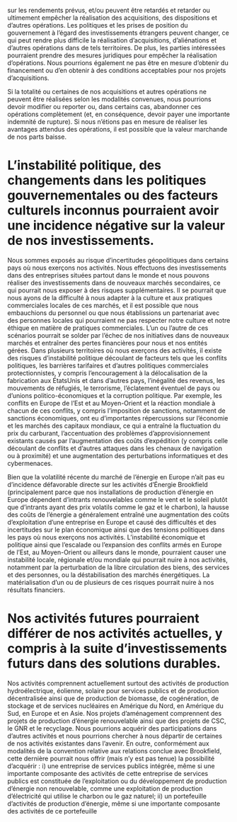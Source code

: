 sur les rendements prévus, et/ou peuvent être retardés et retarder ou ultimement empêcher la réalisation des acquisitions, des dispositions et d’autres opérations. Les politiques et les prises de position du gouvernement à l’égard des investissements étrangers peuvent changer, ce qui peut rendre plus difficile la réalisation d’acquisitions, d’aliénations et d’autres opérations dans de tels territoires. De plus, les parties intéressées pourraient prendre des mesures juridiques pour empêcher la réalisation d’opérations. Nous pourrions également ne pas être en mesure d’obtenir du financement ou d’en obtenir à des conditions acceptables pour nos projets d’acquisitions.  

Si la totalité ou certaines de nos acquisitions et autres opérations ne peuvent être réalisées selon les modalités convenues, nous pourrions devoir modifier ou reporter ou, dans certains cas, abandonner ces opérations complètement (et, en conséquence, devoir payer une importante indemnité de rupture). Si nous n’étions pas en mesure de réaliser les avantages attendus des opérations, il est possible que la valeur marchande de nos parts baisse.  

# L’instabilité politique, des changements dans les politiques gouvernementales ou des facteurs culturels inconnus pourraient avoir une incidence négative sur la valeur de nos investissements.  

Nous sommes exposés au risque d’incertitudes géopolitiques dans certains pays où nous exerçons nos activités. Nous effectuons des investissements dans des entreprises situées partout dans le monde et nous pouvons réaliser des investissements dans de nouveaux marchés secondaires, ce qui pourrait nous exposer à des risques supplémentaires. Il se pourrait que nous ayons de la difficulté à nous adapter à la culture et aux pratiques commerciales locales de ces marchés, et il est possible que nous embauchions du personnel ou que nous établissions un partenariat avec des personnes locales qui pourraient ne pas respecter notre culture et notre éthique en matière de pratiques commerciales. L’un ou l’autre de ces scénarios pourrait se solder par l’échec de nos initiatives dans de nouveaux marchés et entraîner des pertes financières pour nous et nos entités gérées. Dans plusieurs territoires où nous exerçons des activités, il existe des risques d’instabilité politique découlant de facteurs tels que les conflits politiques, les barrières tarifaires et d’autres politiques commerciales protectionnistes, y compris l’encouragement à la délocalisation de la fabrication aux ÉtatsUnis et dans d’autres pays, l’inégalité des revenus, les mouvements de réfugiés, le terrorisme, l’éclatement éventuel de pays ou d’unions politico-économiques et la corruption politique. Par exemple, les conflits en Europe de l’Est et au Moyen-Orient et la réaction mondiale à chacun de ces conflits, y compris l’imposition de sanctions, notamment de sanctions économiques, ont eu d’importantes répercussions sur l’économie et les marchés des capitaux mondiaux, ce qui a entraîné la fluctuation du prix du carburant, l’accentuation des problèmes d’approvisionnement existants causés par l’augmentation des coûts d’expédition (y compris celle découlant de conflits et d’autres attaques dans les chenaux de navigation ou à proximité) et une augmentation des perturbations informatiques et des cybermenaces.  

Bien que la volatilité récente du marché de l’énergie en Europe n’ait pas eu d’incidence défavorable directe sur les activités d’Énergie Brookfield (principalement parce que nos installations de production d’énergie en Europe dépendent d’intrants renouvelables comme le vent et le soleil plutôt que d’intrants ayant des prix volatils comme le gaz et le charbon), la hausse des coûts de l’énergie a généralement entraîné une augmentation des coûts d’exploitation d’une entreprise en Europe et causé des difficultés et des incertitudes sur le plan économique ainsi que des tensions politiques dans les pays où nous exerçons nos activités. L’instabilité économique et politique ainsi que l’escalade ou l’expansion des conflits armés en Europe de l’Est, au Moyen-Orient ou ailleurs dans le monde, pourraient causer une instabilité locale, régionale et/ou mondiale qui pourrait nuire à nos activités, notamment par la perturbation de la libre circulation des biens, des services et des personnes, ou la déstabilisation des marchés énergétiques. La matérialisation d’un ou de plusieurs de ces risques pourrait nuire à nos résultats financiers.  

# Nos activités futures pourraient différer de nos activités actuelles, y compris à la suite d’investissements futurs dans des solutions durables.  

Nos activités comprennent actuellement surtout des activités de production hydroélectrique, éolienne, solaire pour services publics et de production décentralisée ainsi que de production de biomasse, de cogénération, de stockage et de services nucléaires en Amérique du Nord, en Amérique du Sud, en Europe et en Asie. Nos projets d’aménagement comprennent des projets de production d’énergie renouvelable ainsi que des projets de CSC, le GNR et le recyclage. Nous pourrions acquérir des participations dans d’autres activités et nous pourrions chercher à nous départir de certaines de nos activités existantes dans l’avenir. En outre, conformément aux modalités de la convention relative aux relations conclue avec Brookfield, cette dernière pourrait nous offrir (mais n’y est pas tenue) la possibilité d’acquérir : i) une entreprise de services publics intégrée, même si une importante composante des activités de cette entreprise de services publics est constituée de l’exploitation ou du développement de production d’énergie non renouvelable, comme une exploitation de production d’électricité qui utilise le charbon ou le gaz naturel; ii) un portefeuille d’activités de production d’énergie, même si une importante composante des activités de ce portefeuille  